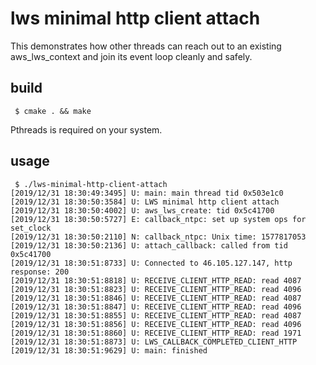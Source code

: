 # lws minimal http client attach

This demonstrates how other threads can reach out to an existing aws_lws_context
and join its event loop cleanly and safely.

## build

```
 $ cmake . && make
```

Pthreads is required on your system.

## usage

```
 $ ./lws-minimal-http-client-attach
[2019/12/31 18:30:49:3495] U: main: main thread tid 0x503e1c0
[2019/12/31 18:30:50:3584] U: LWS minimal http client attach
[2019/12/31 18:30:50:4002] U: aws_lws_create: tid 0x5c41700
[2019/12/31 18:30:50:5727] E: callback_ntpc: set up system ops for set_clock
[2019/12/31 18:30:50:2110] N: callback_ntpc: Unix time: 1577817053
[2019/12/31 18:30:50:2136] U: attach_callback: called from tid 0x5c41700
[2019/12/31 18:30:51:8733] U: Connected to 46.105.127.147, http response: 200
[2019/12/31 18:30:51:8818] U: RECEIVE_CLIENT_HTTP_READ: read 4087
[2019/12/31 18:30:51:8823] U: RECEIVE_CLIENT_HTTP_READ: read 4096
[2019/12/31 18:30:51:8846] U: RECEIVE_CLIENT_HTTP_READ: read 4087
[2019/12/31 18:30:51:8847] U: RECEIVE_CLIENT_HTTP_READ: read 4096
[2019/12/31 18:30:51:8855] U: RECEIVE_CLIENT_HTTP_READ: read 4087
[2019/12/31 18:30:51:8856] U: RECEIVE_CLIENT_HTTP_READ: read 4096
[2019/12/31 18:30:51:8860] U: RECEIVE_CLIENT_HTTP_READ: read 1971
[2019/12/31 18:30:51:8873] U: LWS_CALLBACK_COMPLETED_CLIENT_HTTP
[2019/12/31 18:30:51:9629] U: main: finished
```

